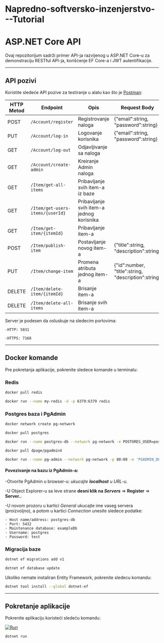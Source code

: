 # Napredno-softversko-inzenjerstvo---Tutorial

# ASP.NET Core API

Ovaj repozitorijum sadrži primer API-ja razvijenog u ASP.NET Core-u za demonstraciju RESTful API-ja, korišćenje EF Core-a i JWT autentifikacije.

---

## **API pozivi**

Koristite sledeće API pozive za testiranje u alatu kao što je [Postman](https://www.postman.com/):

| HTTP Metod | Endpoint                         | Opis										| Request Body										| HTTP headers |
|------------|----------------------------------|-------------------------------------------|---------------------------------------------------|--------------|
| POST       | `/Account/register`              | Registrovanje naloga						|{"email":string, "password":string}				|			   |
| PUT        | `/Account/log-in`                | Logovanje korisnika						|{"email":string, "password":string}				|			   |
| GET        | `/Account/log-out`               | Odjavljivanje sa naloga					|													|JWT: string   |
| GET        | `/Account/create-admin`          | Kreiranje Admin naloga					|													|			   |
| GET        | `/Item/get-all-items`            | Pribavljanje svih item-a iz baze          |													|			   |
| GET        | `/Item/get-users-items/{userId}` | Pribavljanje svih item-a jednog korisnika |													|			   |
| GET        | `/Item/get-item/{itemId}`        | Pribavljanje item-a						|													|			   |
| POST       | `/Item/publish-item`             | Postavljanje novog item-a					|{"title":string, "description":string}				|JWT: string   |
| PUT        | `/Item/change-item`				| Promena atributa jednog item-a			|{"id":number, "title":string, "description":string}|JWT: string   |
| DELETE     | `/Item/delete-item/{itemId}`     | Brisanje item-a							|													|JWT: string   |
| DELETE     | `/Item/delete-all-items`			| Brisanje svih item-a						|													|JWT: string   |

Server je podesen da osluskuje na sledecim portovima:

    -HTTP: 5031

    -HTTPS: 7168

---
## **Docker komande**

Pre pokretanja aplikacije, pokrenite sledece komande u terminalu:

### **Redis**
```bash
docker pull redis
```
```bash
docker run --name my-redis -d -p 6379:6379 redis
```

### **Postgres baza i PgAdmin**
```bash
docker network create pg-network
```
```bash
docker pull postgres
```
```bash
docker run --name postgres-db --network pg-network -e POSTGRES_USER=postgres -e POSTGRES_PASSWORD=test -e POSTGRES_DB=exampleDb -p 5432:5432 -d postgres
```
```bash
docker pull dpage/pgadmin4
```
```bash
docker run --name pg-admin --network pg-network -p 80:80 -e 'PGADMIN_DEFAULT_EMAIL=user@domain.com' -e 'PGADMIN_DEFAULT_PASSWORD=password' -d dpage/pgadmin4
```
#### **Povezivanje na bazu iz PgAdmin-a:**
-Otvorite PgAdmin u browser-u: *ukucajte **localhost** u URL-u*.

-U Object Explorer-u sa leve strane **desni klik na *Servers*** => **Register** => **Server..**

-U novom prozoru u kartici *General* ukucajte ime vaseg servera (proizvoljno), a potom u kartici *Connection* unesite sledece podatke:
	
	- Host name/address: postgres-db
	- Port: 5432
	- Maintenance database: exampleDb
	- Username: postgres
	- Password: test


### **Migracija baze**
```bash
dotnet ef migrations add v1
```
```bash
dotnet ef database update
```
Ukoliko nemate instaliran Entity Framework, pokrenite sledecu komandu:
```bash
dotnet tool install --global dotnet-ef
```

---

## **Pokretanje aplikacije**

Pokrenite aplikaciju koristeći sledeću komandu:

[![Run](https://img.shields.io/badge/dotnet-run-blue?style=flat-square&logo=.net)](data:text/plain;charset=utf-8;base64,LmRvdG5ldCBydW4K)
```bash
dotnet run

